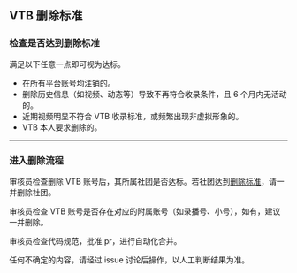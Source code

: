## VTB 删除标准


### 检查是否达到删除标准

满足以下任意一点即可视为达标。

- 在所有平台账号均注销的。
- 删除历史信息（如视频、动态等）导致不再符合收录条件，且 6 个月内无活动的。
- 近期视频明显不符合 VTB 收录标准，或频繁出现非虚拟形象的。
- VTB 本人要求删除的。

---

### 进入删除流程

审核员检查删除 VTB 账号后，其所属社团是否达标。若社团达到[删除标准](./delete-group.md)，请一并删除社团。

审核员检查 VTB 账号是否存在对应的附属账号（如录播号、小号），如有，建议一并删除。

审核员检查代码规范，批准 pr，进行自动化合并。

任何不确定的内容，请经过 issue 讨论后操作，以人工判断结果为准。
